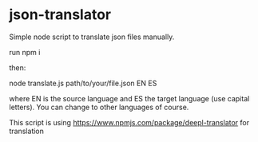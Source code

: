 # json-translator
Simple node script to translate json files manually.


run npm i

then:

node translate.js path/to/your/file.json EN ES


where EN is the source language and ES the target language (use capital letters). You can change to other languages of course.

This script is using https://www.npmjs.com/package/deepl-translator for translation
